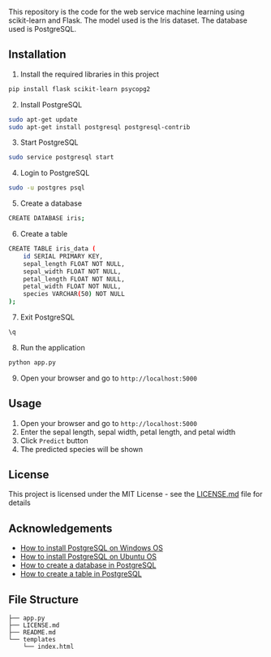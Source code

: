 This repository is the code for the web service machine learning using scikit-learn and Flask. The model used is the Iris dataset. The database used is PostgreSQL.

## Installation
1. Install the required libraries in this project 
```bash
pip install flask scikit-learn psycopg2
```

2. Install PostgreSQL
```bash
sudo apt-get update
sudo apt-get install postgresql postgresql-contrib
```

3. Start PostgreSQL
```bash
sudo service postgresql start
```

4. Login to PostgreSQL
```bash
sudo -u postgres psql
```

5. Create a database
```bash
CREATE DATABASE iris;
```

6. Create a table
```bash
CREATE TABLE iris_data (
    id SERIAL PRIMARY KEY,
    sepal_length FLOAT NOT NULL,
    sepal_width FLOAT NOT NULL,
    petal_length FLOAT NOT NULL,
    petal_width FLOAT NOT NULL,
    species VARCHAR(50) NOT NULL
);
```

7. Exit PostgreSQL
```bash
\q
```

8. Run the application
```bash
python app.py
```

9. Open your browser and go to `http://localhost:5000`

## Usage
1. Open your browser and go to `http://localhost:5000`
2. Enter the sepal length, sepal width, petal length, and petal width
3. Click `Predict` button
4. The predicted species will be shown

## License
This project is licensed under the MIT License - see the [LICENSE.md](LICENSE.md) file for details

## Acknowledgements
- [How to install PostgreSQL on Windows OS](https://www.postgresqltutorial.com/install-postgresql/)
- [How to install PostgreSQL on Ubuntu OS](https://www.postgresql.org/download/linux/ubuntu/)
- [How to create a database in PostgreSQL](https://www.postgresql.org/docs/9.0/sql-createdatabase.html)
- [How to create a table in PostgreSQL](https://www.postgresql.org/docs/9.0/sql-createtable.html)


## File Structure
```
├── app.py
├── LICENSE.md
├── README.md
└── templates
    └── index.html
```



